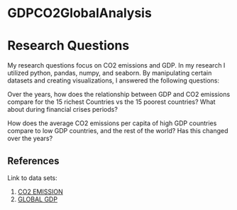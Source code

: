 # GDPCO2GlobalAnalysis

# Research Questions

My research questions focus on CO2 emissions and GDP. In my research I utilized python, pandas, numpy, and seaborn. By manipulating certain datasets and creating visualizations, I answered the following questions:

Over the years, how does the relationship between GDP and CO2 emissions compare for the 15 richest Countries vs the 15 poorest countries? What about during financial crises periods?

How does the average CO2 emissions per capita of high GDP countries compare to low GDP countries, and the rest of the world? Has this changed over the years?

## References

Link to data sets:
1. [CO2 EMISSION](https://data.worldbank.org/indicator/EN.ATM.CO2E.PC)
2. [GLOBAL GDP](https://ourworldindata.org/grapher/gdp-per-capita-worldbank?tab=chart)

